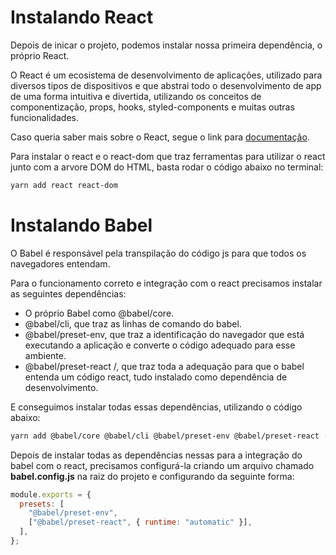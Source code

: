 # Instalando React

Depois de inicar o projeto, podemos instalar nossa primeira dependência, o próprio React.

O React é um ecosistema de desenvolvimento de aplicações, utilizado para diversos tipos de dispositivos e que abstrai todo o desenvolvimento de app de uma forma intuitiva e divertida, utilizando os conceitos de componentização, props, hooks, styled-components e muitas outras funcionalidades.

Caso queria saber mais sobre o React, segue o link para [documentação](https://pt-br.reactjs.org/).

Para instalar o react e o react-dom que traz ferramentas para utilizar o react junto com a arvore DOM do HTML, basta rodar o código abaixo no terminal:

```bash
yarn add react react-dom
```

# Instalando Babel

O Babel é responsável pela transpilação do código js para que todos os navegadores entendam.

Para o funcionamento correto e integração com o react precisamos instalar as seguintes dependências:

- O próprio Babel como @babel/core.
- @babel/cli, que traz as linhas de comando do babel.
- @babel/preset-env, que traz a identificação do navegador que está executando a aplicação e converte o código adequado para esse ambiente.
- @babel/preset-react /, que traz toda a adequação para que o babel entenda um código react, tudo instalado como dependência de desenvolvimento.

E conseguimos instalar todas essas dependências, utilizando o código abaixo:

```bash
yarn add @babel/core @babel/cli @babel/preset-env @babel/preset-react -D
```

Depois de instalar todas as dependências nessas para a integração do babel com o react, precisamos configurá-la criando um arquivo chamado **babel.config.js** na raiz do projeto e configurando da seguinte forma:

```js
module.exports = {
  presets: [
    "@babel/preset-env",
    ["@babel/preset-react", { runtime: "automatic" }],
  ],
};
```
